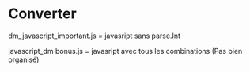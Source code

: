 # Converter

dm_javascript_important.js	=  javasript sans parse.Int

javascript_dm bonus.js  =  javasript avec tous les combinations (Pas bien organisé)
